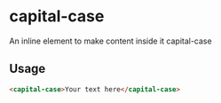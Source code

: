 capital-case
================
An inline element to make content inside it capital-case

## Usage

```html
<capital-case>Your text here</capital-case>
```